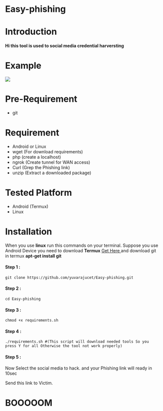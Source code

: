# Easy-phishing
# Introduction
<h4>Hi this tool is used to social media credential harversting</h4>

# Example
<img src="https://raw.githubusercontent.com/yuvarajucet/easy-phishing/main/Easyphishing.png"/>

# Pre-Requirement
<ul>
  <li>git</li>
</ul>

# Requirement
<ul>
  <li>Android or Linux</li>
  <li>wget (For download requirements)</li>
  <li>php (create a localhost)</li>
  <li>ngrok (Create tunnel for WAN access)</li>
  <li>Curl (Grep the Phishing link)</li>
  <li>unzip (Extract a downloaded package)</li>
</ul> 

# Tested Platform
<ul>
  <li>Android (Termux)</li>
  <li>Linux</li>
</ul>
  
# Installation
<p> When you use <b>linux</b> run this commands on your terminal. Suppose you use Android Device you need to download <b>Termux</b> <a href="https://play.google.com/store/apps/details?id=com.termux"> Get Here </a> and download git in termux <b>apt-get install git</b> </p>
<h4>Step 1 :</h4>

```
git clone https://github.com/yuvarajucet/Easy-phishing.git
```
<h4>Step 2 :</h4>

```
cd Easy-phishing
```
<h4>Step 3 :</h4>

```
chmod +x requirements.sh
```
<h4>Step 4 :</h4>

```
./requirements.sh #(This script will download needed tools So you press Y for all Otherwise the tool not work properly)
```
<h4>Step 5 :</h4>
<p>Now Select the social media to hack. and your Phishing link will ready in 10sec</p>
<p>Send this link to Victim.</p>
<h1>BOOOOOM </h1>
